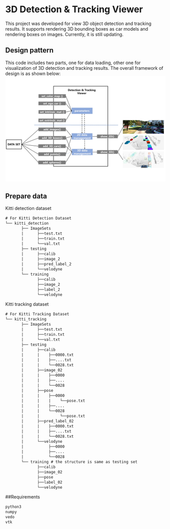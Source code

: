 # 3D Detection & Tracking Viewer
This project was developed for view 3D object detection and tracking results.
It supports rendering 3D bounding boxes as car models and rendering boxes on images.
Currently, it is still updating. 
## Design pattern
This code includes two parts, one for data loading, other one for visualization of 3D detection and tracking results.
The overall framework of design is as shown below:
![](./doc/framework.jpg)
## Prepare data 
Kitti detection dataset
```
# For Kitti Detection Dataset         
└── kitti_detection
       ├── ImageSets
       |      ├──test.txt
       |      ├──train.txt
       |      └──val.txt
       ├── testing 
       |      ├──calib
       |      ├──image_2
       |      ├──pred_label_2
       |      └──velodyne      
       └── training
              ├──calib
              ├──image_2
              ├──label_2
              └──velodyne 
```
Kitti tracking dataset
```
# For Kitti Tracking Dataset         
└── kitti_tracking
       ├── ImageSets
       |      ├──test.txt
       |      ├──train.txt
       |      └──val.txt
       ├── testing 
       |      ├──calib
       |      |    ├──0000.txt
       |      |    ├──....txt
       |      |    └──0028.txt
       |      ├──image_02
       |      |    ├──0000
       |      |    ├──....
       |      |    └──0028
       |      ├──pose
       |      |    ├──0000
       |      |    |    └──pose.txt
       |      |    ├──....
       |      |    └──0028
       |      |         └──pose.txt
       |      ├──pred_label_02
       |      |    ├──0000.txt
       |      |    ├──....txt
       |      |    └──0028.txt
       |      └──velodyne
       |           ├──0000
       |           ├──....
       |           └──0028      
       └── training # the structure is same as testing set
              ├──calib
              ├──image_02
              ├──pose
              ├──label_02
              └──velodyne 
```
##Requirements

```
python3
numpy
vedo
vtk
```
